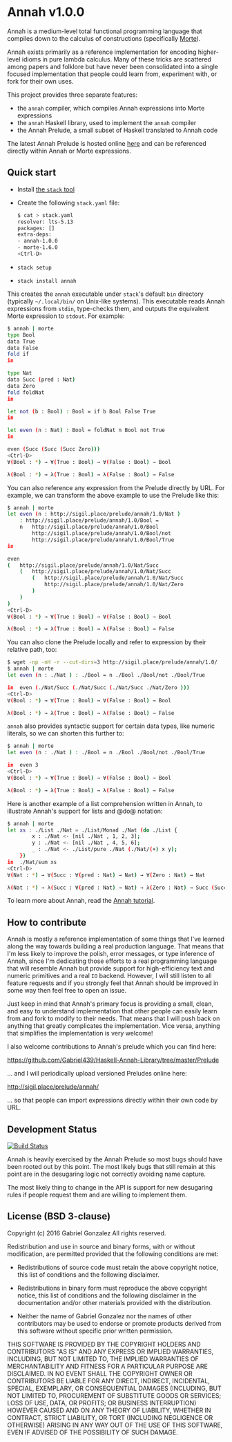 # Annah v1.0.0

Annah is a medium-level total functional programming language that compiles down
to the calculus of constructions
(specifically [Morte](https://github.com/Gabriel439/Haskell-Morte-Library)).

Annah exists primarily as a reference implementation for encoding higher-level
idioms in pure lambda calculus.  Many of these tricks are scattered among papers
and folklore but have never been consolidated into a single focused
implementation that people could learn from, experiment with, or fork for their
own uses.

This project provides three separate features:

* the `annah` compiler, which compiles Annah expressions into Morte
  expressions
* the `annah` Haskell library, used to implement the `annah` compiler
* the Annah Prelude, a small subset of Haskell translated to Annah code

The latest Annah Prelude is hosted online
[here](http://sigil.place/prelude/annah/1.0/)
and can be referenced directly within Annah or Morte expressions.

## Quick start

* Install [the `stack` tool](http://haskellstack.org/)
* Create the following `stack.yaml` file:

    ```bash
    $ cat > stack.yaml
    resolver: lts-5.13
    packages: []
    extra-deps:
    - annah-1.0.0
    - morte-1.6.0
    <Ctrl-D>
    ```

* `stack setup`
* `stack install annah`

This creates the `annah` executable under `stack`'s default `bin` directory
(typically `~/.local/bin/` on Unix-like systems).  This executable reads Annah
expressions from `stdin`, type-checks them, and outputs the equivalent Morte
expression to `stdout`.  For example:

```bash
$ annah | morte
type Bool
data True
data False
fold if
in

type Nat
data Succ (pred : Nat)
data Zero
fold foldNat
in

let not (b : Bool) : Bool = if b Bool False True
in

let even (n : Nat) : Bool = foldNat n Bool not True
in

even (Succ (Succ (Succ Zero)))
<Ctrl-D>
∀(Bool : *) → ∀(True : Bool) → ∀(False : Bool) → Bool

λ(Bool : *) → λ(True : Bool) → λ(False : Bool) → False
```

You can also reference any expression from the Prelude directly by URL.  For
example, we can transform the above example to use the Prelude like this:

```bash
$ annah | morte
let even (n : http://sigil.place/prelude/annah/1.0/Nat )
    : http://sigil.place/prelude/annah/1.0/Bool =
    n   http://sigil.place/prelude/annah/1.0/Bool
        http://sigil.place/prelude/annah/1.0/Bool/not
        http://sigil.place/prelude/annah/1.0/Bool/True
in

even
(   http://sigil.place/prelude/annah/1.0/Nat/Succ
    (   http://sigil.place/prelude/annah/1.0/Nat/Succ
        (   http://sigil.place/prelude/annah/1.0/Nat/Succ
            http://sigil.place/prelude/annah/1.0/Nat/Zero
        )
    )
)
<Ctrl-D>
∀(Bool : *) → ∀(True : Bool) → ∀(False : Bool) → Bool

λ(Bool : *) → λ(True : Bool) → λ(False : Bool) → False
```

You can also clone the Prelude locally and refer to expression by their relative
path, too:

```bash
$ wget -np -nH -r --cut-dirs=3 http://sigil.place/prelude/annah/1.0/
$ annah | morte
let even (n : ./Nat ) : ./Bool = n ./Bool ./Bool/not ./Bool/True

in  even (./Nat/Succ (./Nat/Succ (./Nat/Succ ./Nat/Zero )))
<Ctrl-D>
∀(Bool : *) → ∀(True : Bool) → ∀(False : Bool) → Bool

λ(Bool : *) → λ(True : Bool) → λ(False : Bool) → False
```

`annah` also provides syntactic support for certain data types, like numeric
literals, so we can shorten this further to:

```bash
$ annah | morte
let even (n : ./Nat ) : ./Bool = n ./Bool ./Bool/not ./Bool/True

in  even 3
<Ctrl-D>
∀(Bool : *) → ∀(True : Bool) → ∀(False : Bool) → Bool

λ(Bool : *) → λ(True : Bool) → λ(False : Bool) → False
```

Here is another example of a list comprehension written in Annah, to illustrate
Annah's support for lists and @do@ notation:

```bash
$ annah | morte
let xs : ./List ./Nat = ./List/Monad ./Nat (do ./List {
        x : ./Nat <- [nil ./Nat , 1, 2, 3];
        y : ./Nat <- [nil ./Nat , 4, 5, 6];
        _ : ./Nat <- ./List/pure ./Nat (./Nat/(+) x y);
    })
in  ./Nat/sum xs
<Ctrl-D>
∀(Nat : *) → ∀(Succ : ∀(pred : Nat) → Nat) → ∀(Zero : Nat) → Nat

λ(Nat : *) → λ(Succ : ∀(pred : Nat) → Nat) → λ(Zero : Nat) → Succ (Succ (Succ (Succ (Succ (Succ (Succ (Succ (Succ (Succ (Succ (Succ (Succ (Succ (Succ (Succ (Succ (Succ (Succ (Succ (Succ (Succ (Succ (Succ (Succ (Succ (Succ (Succ (Succ (Succ (Succ (Succ (Succ (Succ (Succ (Succ (Succ (Succ (Succ (Succ (Succ (Succ (Succ (Succ (Succ (Succ (Succ (Succ (Succ (Succ (Succ (Succ (Succ (Succ (Succ (Succ (Succ (Succ (Succ (Succ (Succ (Succ (Succ Zero))))))))))))))))))))))))))))))))))))))))))))))))))))))))))))))
```

To learn more about Annah, read the
[Annah tutorial](http://hackage.haskell.org/package/annah/docs/Annah-Tutorial.html).

## How to contribute

Annah is mostly a reference implementation of some things that I've learned
along the way towards building a real production language.  That means that I'm
less likely to improve the polish, error messages, or type inference of Annah,
since I'm dedicating those efforts to a real programming language that will
resemble Annah but provide support for high-efficiency text and numeric
primitives and a real `IO` backend.  However, I will still listen to all feature
requests and if you strongly feel that Annah should be improved in some way
then feel free to open an issue.

Just keep in mind that Annah's primary focus is providing a small, clean, and
easy to understand implementation that other people can easily learn from and
fork to modify to their needs.  That means that I will push back on anything
that greatly complicates the implementation.  Vice versa, anything that
simplifies the implementation is very welcome!

I also welcome contributions to Annah's prelude which you can find here:

https://github.com/Gabriel439/Haskell-Annah-Library/tree/master/Prelude

... and I will periodically upload versioned Preludes online here:

http://sigil.place/prelude/annah/

... so that people can import expressions directly within their own code by
URL.

## Development Status

[![Build Status](https://travis-ci.org/Gabriel439/Haskell-Annah-Library.png)](https://travis-ci.org/Gabriel439/Haskell-Annah-Library)

Annah is heavily exercised by the Annah Prelude so most bugs should have been
rooted out by this point.  The most likely bugs that still remain at this point
are in the desugaring logic not correctly avoiding name capture.

The most likely thing to change in the API is support for new desugaring rules
if people request them and are willing to implement them.

## License (BSD 3-clause)

Copyright (c) 2016 Gabriel Gonzalez
All rights reserved.

Redistribution and use in source and binary forms, with or without modification,
are permitted provided that the following conditions are met:

* Redistributions of source code must retain the above copyright notice, this
  list of conditions and the following disclaimer.

* Redistributions in binary form must reproduce the above copyright notice, this
  list of conditions and the following disclaimer in the documentation and/or
  other materials provided with the distribution.

* Neither the name of Gabriel Gonzalez nor the names of other contributors may
  be used to endorse or promote products derived from this software without
  specific prior written permission.

THIS SOFTWARE IS PROVIDED BY THE COPYRIGHT HOLDERS AND CONTRIBUTORS "AS IS" AND
ANY EXPRESS OR IMPLIED WARRANTIES, INCLUDING, BUT NOT LIMITED TO, THE IMPLIED
WARRANTIES OF MERCHANTABILITY AND FITNESS FOR A PARTICULAR PURPOSE ARE
DISCLAIMED. IN NO EVENT SHALL THE COPYRIGHT OWNER OR CONTRIBUTORS BE LIABLE FOR
ANY DIRECT, INDIRECT, INCIDENTAL, SPECIAL, EXEMPLARY, OR CONSEQUENTIAL DAMAGES
(INCLUDING, BUT NOT LIMITED TO, PROCUREMENT OF SUBSTITUTE GOODS OR SERVICES;
LOSS OF USE, DATA, OR PROFITS; OR BUSINESS INTERRUPTION) HOWEVER CAUSED AND ON
ANY THEORY OF LIABILITY, WHETHER IN CONTRACT, STRICT LIABILITY, OR TORT
(INCLUDING NEGLIGENCE OR OTHERWISE) ARISING IN ANY WAY OUT OF THE USE OF THIS
SOFTWARE, EVEN IF ADVISED OF THE POSSIBILITY OF SUCH DAMAGE.
